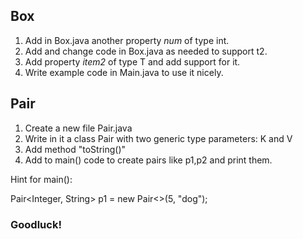 ## Box
1. Add in Box.java another property *num* of type int.
2. Add and change code in Box.java as needed to support t2.
3. Add property *item2* of type T and add support for it.
4. Write example code in Main.java to use it nicely.

## Pair
1. Create a new file Pair.java
2. Write in it a class Pair with two generic type parameters: K and V
3. Add method "toString()"
4. Add to main() code to create pairs like p1,p2 and print them.

Hint for main():

Pair<Integer, String> p1 = new Pair<>(5, "dog");

### Goodluck!
